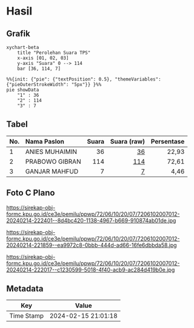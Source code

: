 # Hasil

## Grafik

```mermaid
xychart-beta
    title "Perolehan Suara TPS"
    x-axis [01, 02, 03]
    y-axis "Suara" 0 --> 114
    bar [36, 114, 7]
```

```mermaid
%%{init: {"pie": {"textPosition": 0.5}, "themeVariables": {"pieOuterStrokeWidth": "5px"}} }%%
pie showData
    "1" : 36
    "2" : 114
    "3" : 7
```

## Tabel

| No. | Nama Paslon    | Suara | Suara (raw) | Persentase |
|:--- |:-------------- | -----:| -----------:| ----------:|
| 1   | ANIES MUHAIMIN | 36    | [36][p-1]   | 22,93      |
| 2   | PRABOWO GIBRAN | 114   | [114][p-2]  | 72,61      |
| 3   | GANJAR MAHFUD  | 7     | [7][p-3]    | 4,46       |


[p-1]: https://github.com/gigit-pemilu/pemilu-2024-72-sulawesi-tengah/blob/main/pilpres/hitung-suara/sub/72-sulawesi-tengah/sub/06-morowali/sub/10-bahodopi/sub/2007-lalampu/sub/012-tps/sub/paslon-1.txt
[p-2]: https://github.com/gigit-pemilu/pemilu-2024-72-sulawesi-tengah/blob/main/pilpres/hitung-suara/sub/72-sulawesi-tengah/sub/06-morowali/sub/10-bahodopi/sub/2007-lalampu/sub/012-tps/sub/paslon-2.txt
[p-3]: https://github.com/gigit-pemilu/pemilu-2024-72-sulawesi-tengah/blob/main/pilpres/hitung-suara/sub/72-sulawesi-tengah/sub/06-morowali/sub/10-bahodopi/sub/2007-lalampu/sub/012-tps/sub/paslon-3.txt

## Foto C Plano

https://sirekap-obj-formc.kpu.go.id/ce3e/pemilu/ppwp/72/06/10/20/07/7206102007012-20240214-222401--8d4bc420-1138-4967-b669-910874ab01de.jpg

https://sirekap-obj-formc.kpu.go.id/ce3e/pemilu/ppwp/72/06/10/20/07/7206102007012-20240214-221859--ea9972c8-0bbb-444d-ad66-16fe6dbbda58.jpg

https://sirekap-obj-formc.kpu.go.id/ce3e/pemilu/ppwp/72/06/10/20/07/7206102007012-20240214-222017--c1230599-5018-4f40-acb9-ac284d419b0e.jpg


## Metadata

| Key        | Value               |
| ---------- | ------------------- |
| Time Stamp | 2024-02-15 21:01:18 |



